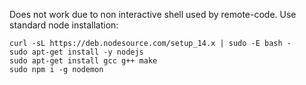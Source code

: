 Does not work due to non interactive shell used by remote-code.
Use standard node installation:

    curl -sL https://deb.nodesource.com/setup_14.x | sudo -E bash -
    sudo apt-get install -y nodejs
    sudo apt-get install gcc g++ make
    sudo npm i -g nodemon 
